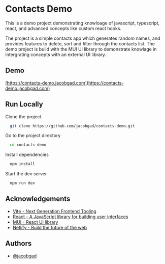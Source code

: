
# Contacts Demo

This is a demo project demonstrating knowloage of javascript, typescript, react, and advanced concepts like custom react hooks.

The project is a simple contacts app which generates random names, and provides features to delete, sort and filter through the contacts list. The demo project is build with the MUI UI library to demonstrate knowlage in intergrating concepts with an external UI library.




## Demo

[https://contacts-demo.jacobgad.com](https://contacts-demo.jacobgad.com)


## Run Locally

Clone the project

```bash
  git clone https://github.com/jacobgad/contacts-demo.git
```

Go to the project directory

```bash
  cd contacts-demo
```

Install dependencies

```bash
  npm install
```

Start the dev server

```bash
  npm run dev
```


## Acknowledgements

 - [Vite - Next Generation Frontend Tooling](https://vitejs.dev/)
 - [React - A JavaScript library for building user interfaces](https://reactjs.org/)
 - [MUI - React UI library](https://mui.com/)
 - [Netlify - Build the future of the web](https://www.netlify.com/)


## Authors

- [@jacobgad](https://github.com/jacobgad)

